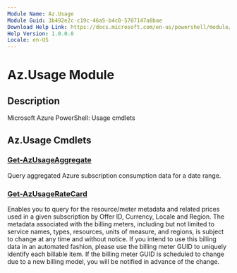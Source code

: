 ```yaml
---
Module Name: Az.Usage
Module Guid: 3b492e2c-c19c-46a5-b4c0-5707147a8bae
Download Help Link: https://docs.microsoft.com/en-us/powershell/module/az.usage
Help Version: 1.0.0.0
Locale: en-US
---
```


# Az.Usage Module
## Description
Microsoft Azure PowerShell: Usage cmdlets

## Az.Usage Cmdlets
### [Get-AzUsageAggregate](Get-AzUsageAggregate.md)
Query aggregated Azure subscription consumption data for a date range.

### [Get-AzUsageRateCard](Get-AzUsageRateCard.md)
Enables you to query for the resource/meter metadata and related prices used in a given subscription by Offer ID, Currency, Locale and Region.
The metadata associated with the billing meters, including but not limited to service names, types, resources, units of measure, and regions, is subject to change at any time and without notice.
If you intend to use this billing data in an automated fashion, please use the billing meter GUID to uniquely identify each billable item.
If the billing meter GUID is scheduled to change due to a new billing model, you will be notified in advance of the change.

